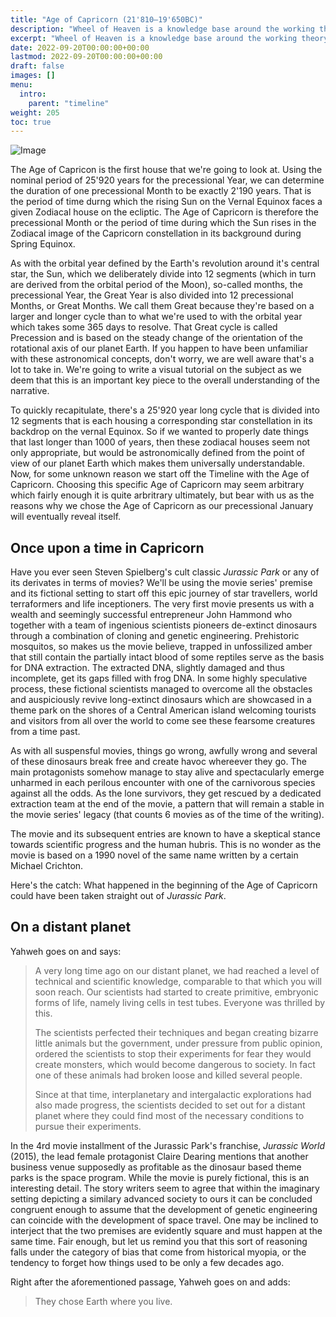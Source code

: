 ```yaml
---
title: "Age of Capricorn (21'810—19'650BC)"
description: "Wheel of Heaven is a knowledge base around the working theory that life on Earth was intelligently designed by an extraterrestrial civilization, the so-called Elohim."
excerpt: "Wheel of Heaven is a knowledge base around the working theory that life on Earth was intelligently designed by an extraterrestrial civilization, the so-called Elohim."
date: 2022-09-20T00:00:00+00:00
lastmod: 2022-09-20T00:00:00+00:00
draft: false
images: []
menu:
  intro:
    parent: "timeline"
weight: 205
toc: true
---
```


![Image](images/moodscape_04.jpg "moodscape_04")

The Age of Capricon is the first house that we're going to look at. Using the nominal period of 25'920 years for the precessional Year, we can determine the duration of one precessional Month to be exactly 2'190 years. That is the period of time durng which the rising Sun on the Vernal Equinox faces a given Zodiacal house on the ecliptic. The Age of Capricorn is therefore the precessional Month or the period of time during which the Sun rises in the Zodiacal image of the Capricorn constellation in its background during Spring Equinox.

As with the orbital year defined by the Earth's revolution around it's central star, the Sun, which we deliberately divide into 12 segments (which in turn are derived from the orbital period of the Moon), so-called months, the precessional Year, the Great Year is also divided into 12 precessional Months, or Great Months. We call them Great because they're based on a larger and longer cycle than to what we're used to with the orbital year which takes some 365 days to resolve. That Great cycle is called Precession and is based on the steady change of the orientation of the rotational axis of our planet Earth. If you happen to have been unfamiliar with these astronomical concepts, don't worry, we are well aware that's a lot to take in. We're going to write a visual tutorial on the subject as we deem that this is an important key piece to the overall understanding of the narrative.

To quickly recapitulate, there's a 25'920 year long cycle that is divided into 12 segments that is each housing a corresponding star constellation in its backdrop on the vernal Equinox. So if we wanted to properly date things that last longer than 1000 of years, then these zodiacal houses seem not only appropriate, but would be astronomically defined from the point of view of our planet Earth which makes them universally understandable. Now, for some unknown reason we start off the Timeline with the Age of Capricorn. Choosing this specific Age of Capricorn may seem arbitrary which fairly enough it is quite arbritrary ultimately, but bear with us as the reasons why we chose the Age of Capricorn as our precessional January will eventually reveal itself.

## Once upon a time in Capricorn

Have you ever seen Steven Spielberg's cult classic _Jurassic Park_ or any of its derivates in terms of movies? We'll be using the movie series' premise and its fictional setting to start off this epic journey of star travellers, world terraformers and life inceptioners. The very first movie presents us with a wealth and seemingly successful entrepreneur John Hammond who together with a team of ingenious scientists pioneers de-extinct dinosaurs through a combination of cloning and genetic engineering. Prehistoric mosquitos, so makes us the movie believe, trapped in unfossilized amber that still contain the partially intact blood of some reptiles serve as the basis for DNA extraction. The extracted DNA, slightly damaged and thus incomplete, get its gaps filled with frog DNA. In some highly speculative process, these fictional scientists managed to overcome all the obstacles and auspiciously revive long-extinct dinosaurs which are showcased in a theme park on the shores of a Central American island welcoming tourists and visitors from all over the world to come see these fearsome creatures from a time past.

As with all suspensful movies, things go wrong, awfully wrong and several of these dinosaurs break free and create havoc whereever they go. The main protagonists somehow manage to stay alive and spectacularly emerge unharmed in each perilous encounter with one of the carnivorous species against all the odds. As the lone survivors, they get rescued by a dedicated extraction team at the end of the movie, a pattern that will remain a stable in the movie series' legacy (that counts 6 movies as of the time of the writing).

The movie and its subsequent entries are known to have a skeptical stance towards scientific progress and the human hubris. This is no wonder as the movie is based on a 1990 novel of the same name written by a certain Michael Crichton.

Here's the catch: What happened in the beginning of the Age of Capricorn could have been taken straight out of _Jurassic Park_.

## On a distant planet

Yahweh goes on and says:

> A very long time ago on our distant planet, we had reached a level of technical and scientific knowledge, comparable to that which you will soon reach. Our scientists had started to create primitive, embryonic forms of life, namely living cells in test tubes. Everyone was thrilled by this.
>
> The scientists perfected their techniques and began creating bizarre little animals but the government, under pressure from public opinion, ordered the scientists to stop their experiments for fear they would create monsters, which would become dangerous to society. In fact one of these animals had broken loose and killed several people.
>
> Since at that time, interplanetary and intergalactic explorations had also made progress, the scientists decided to set out for a distant planet where they could find most of the necessary conditions to pursue their experiments.

In the 4rd movie installment of the Jurassic Park's franchise, _Jurassic World_ (2015), the lead female protagonist Claire Dearing mentions that another business venue supposedly as profitable as the dinosaur based theme parks is the space program. While the movie is purely fictional, this is an interesting detail. The story writers seem to agree that within the imaginary setting depicting a similary advanced society to ours it can be concluded congruent enough to assume that the development of genetic engineering can coincide with the development of space travel. One may be inclined to interject that the two premises are evidently square and must happen at the same time. Fair enough, but let us remind you that this sort of reasoning falls under the category of bias that come from historical myopia, or the tendency to forget how things used to be only a few decades ago.

Right after the aforementioned passage, Yahweh goes on and adds:

> They chose Earth where you live.
